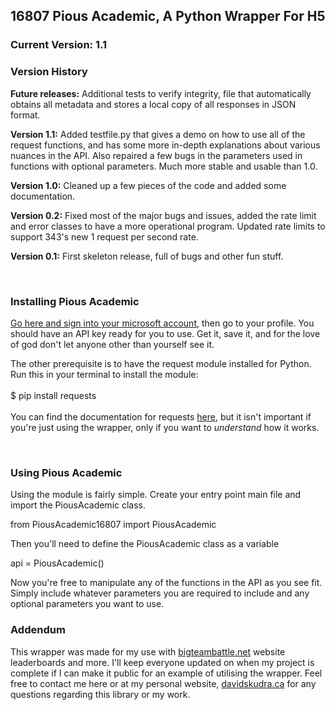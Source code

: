 <h2>16807 Pious Academic, A Python Wrapper For H5</h2>
<h3>Current Version: 1.1 </h3>

<h3>Version History </h3>
<p><b>Future releases:</b> Additional tests to verify integrity, file that automatically obtains all metadata and stores a local copy of all responses in JSON format.</p>
<p><b>Version 1.1:</b> Added testfile.py that gives a demo on how to use all of the request functions, and has some more in-depth explanations about various nuances in the API. Also repaired a few bugs in the parameters used in functions with optional parameters. Much more stable and usable than 1.0.</p>
<p><b>Version 1.0:</b> Cleaned up a few pieces of the code and added some documentation.</p>
<p><b>Version 0.2:</b> Fixed most of the major bugs and issues, added the rate limit and error classes to have a more operational program. Updated rate limits to support 343's new 1 request per second rate.</p>
<p><b>Version 0.1:</b> First skeleton release, full of bugs and other fun stuff.</p>
<br>

<h3>Installing Pious Academic </h3>
<p><a href="https://developer.haloapi.com/developer">Go here and sign into your microsoft account</a>, then go to your profile. You should have an API key ready for you to use. Get it, save it, and for the love of god don't let anyone other than yourself see it.</p>
<p>The other prerequisite is to have the request module installed for Python. Run this in your terminal to install the module:  
<br>
<br>
    $ pip install requests
<br>
<br>
You can find the documentation for requests <a href="http://docs.python-requests.org/en/latest/">here</a>, but it isn't important if you're just using the wrapper, only if you want to <i>understand</i> how it works.
</p>
<br>
<h3>Using Pious Academic </h3>
<p>Using the module is fairly simple. Create your entry point main file and import the PiousAcademic class.</p>
  from PiousAcademic16807 import PiousAcademic
<p>Then you'll need to define the PiousAcademic class as a variable</p>
  api = PiousAcademic()
<p>Now you're free to manipulate any of the functions in the API as you see fit. Simply include whatever parameters you are required to include and any optional parameters you want to use.</p>
  

<h3>Addendum </h3>
<p>This wrapper was made for my use with <a href="www.bigteambattle.net">bigteambattle.net</a> website leaderboards and more. I'll keep everyone updated on when my project is complete if I can make it public for an example of utilising the wrapper. Feel free to contact me here or at my personal website, <a href="www.davidskudra.ca">davidskudra.ca</a> for any questions regarding this library or my work.</p>
